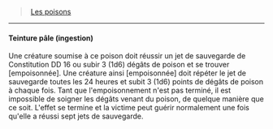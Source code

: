 ﻿---
!Generic
Id: poisons_hd.md#teinture-pâle-ingestion
ParentLink: poisons_hd.md#les-poisons
Name: Teinture pâle (ingestion)
ParentName: Les poisons
NameLevel: 4
Attributes: {}
---
> [Les poisons](hd_poisons.md)

---

#### Teinture pâle (ingestion)

Une créature soumise à ce poison doit réussir un jet de sauvegarde de Constitution DD 16 ou subir 3 (1d6) dégâts de poison et se trouver [empoisonnée]. Une créature ainsi [empoisonnée] doit répéter le jet de sauvegarde toutes les 24 heures et subit 3 (1d6) points de dégâts de poison à chaque fois. Tant que l'empoisonnement n'est pas terminé, il est impossible de soigner les dégâts venant du poison, de quelque manière que ce soit. L'effet se termine et la victime peut guérir normalement une fois qu'elle a réussi sept jets de sauvegarde.

